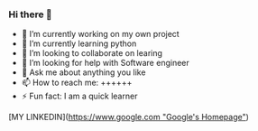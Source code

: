 ### Hi there 👋

- 🔭 I’m currently working on my own project
- 🌱 I’m currently learning python
- 👯 I’m looking to collaborate on learing
- 🤔 I’m looking for help with Software engineer
- 💬 Ask me about anything you like
- 📫 How to reach me: ++++++
- ⚡ Fun fact: I am a quick learner


[MY LINKEDIN]([https://www.google.com "Google's Homepage"](https://www.linkedin.com/in/mohammad-shakil-mahmud-shohag-05ba35222/))

